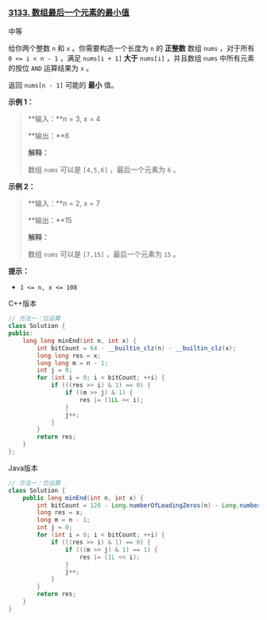 ### [3133. 数组最后一个元素的最小值](https://leetcode.cn/problems/minimum-array-end/)

中等

给你两个整数 `n` 和 `x` 。你需要构造一个长度为 `n` 的 **正整数** 数组 `nums` ，对于所有 `0 <= i < n - 1` ，满足 `nums[i + 1]` **大于** `nums[i]` ，并且数组 `nums` 中所有元素的按位 `AND` 运算结果为 `x` 。

返回 `nums[n - 1]` 可能的 **最小** 值。

**示例 1：**

> **输入：**n = 3, x = 4
>
> **输出：**6
>
> **解释：**
>
> 数组 `nums` 可以是 `[4,5,6]` ，最后一个元素为 `6` 。

**示例 2：**

> **输入：**n = 2, x = 7
>
> **输出：**15
>
> **解释：**
>
> 数组 `nums` 可以是 `[7,15]` ，最后一个元素为 `15` 。

**提示：**

- `1 <= n, x <= 108`

C++版本

```c++
// 方法一：位运算
class Solution {
public:
    long long minEnd(int n, int x) {
        int bitCount = 64 - __builtin_clz(n) - __builtin_clz(x);
        long long res = x;
        long long m = n - 1;
        int j = 0;
        for (int i = 0; i < bitCount; ++i) {
            if (((res >> i) & 1) == 0) {
                if ((m >> j) & 1) {
                    res |= (1LL << i);
                }
                j++;
            }
        }
        return res;
    }
};
```

Java版本

```java
// 方法一：位运算
class Solution {
    public long minEnd(int n, int x) {
        int bitCount = 128 - Long.numberOfLeadingZeros(n) - Long.numberOfLeadingZeros(x);
        long res = x;
        long m = n - 1;
        int j = 0;
        for (int i = 0; i < bitCount; ++i) {
            if (((res >> i) & 1) == 0) {
                if (((m >> j) & 1) == 1) {
                    res |= (1L << i);
                }
                j++;
            }
        }
        return res;
    }
}
```

